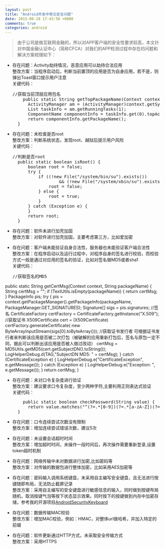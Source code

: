 ```yaml
---
layout: post
title: "Android开发中常见安全问题"
date: 2015-06-18 17:43:58 +0800
comments: true
categories: android 
---
```

> 由于公司是做互联网金融的，所以对APP客户端的安全性要求较高，本文针对中国金融认证中心（简称CFCA）对我们的APP检测过程中存在的问题和解决方案梳理如下：

* 存在问题：Activity劫持情况，恶意应用可以劫持合法应用   
  整改方案：当程序启动后，判断当前置顶的应用是否为自身应用，若不是，则弹出Toast窗口提示用户注意   
  关键代码：
  <pre>
  //获取当前顶层应用包名
      public static String getTopPackageName(Context context) {
        ActivityManager am = (ActivityManager)context.getSystemService(context.ACTIVITY_SERVICE);
        List<ActivityManager.RunningTaskInfo> taskInfo = am.getRunningTasks(1);
        ComponentName componentInfo = taskInfo.get(0).topActivity;
        return componentInfo.getPackageName();
    }
  </pre>
  
* 存在问题：未检查是否root   
  整改方案：判断系统状态，发现root、越狱后提示用户风险   
  关键代码：
  <pre>
  //判断是否root
    public static boolean isRoot() {
        boolean root = false;
        try {
            if ((!new File("/system/bin/su").exists())
                    && (!new File("/system/xbin/su").exists())) {
                root = false;
            } else {
                root = true;
            }
        } catch (Exception e) {
        }
        return root;
    }
  </pre>
  
* 存在问题：软件未进行加壳加固   
  整改方案：对软件进行加壳加固，主要考虑第三方，比如爱加密
  
  
* 存在问题：客户端未能验证自身合法性，服务器也未能验证客户端合法性   
  整改方案：在程序启动以及运行过程中，对程序自身的签名进行校验，而校验方式一般是通过对应用的签名的验证，比如对签名做MD5或者sha1   
  关键代码：
   <pre>
  //获取签名的MD5
 public static  String getCertMsg(Context context, String packageName) {
        String certMsg = "";
        if (TextUtils.isEmpty(packageName)) {
            return certMsg;
        }
        PackageInfo pis;
        try {
            pis = context.getPackageManager().getPackageInfo(packageName, PackageManager.GET_SIGNATURES);
            Signature[] sigs = pis.signatures;    //签名
            CertificateFactory certFactory = CertificateFactory.getInstance("X.509");
            //获取证书
            X509Certificate cert = (X509Certificate) certFactory.generateCertificate(
                    new ByteArrayInputStream(sigs[0].toByteArray()));
            //获取证书发行者   可根据证书发行者来判断该应用是否被二次打包（被破解的应用重新打包后，签名与原包一定不同，据此可以判断出该应用是否被人做过改动）
            certMsg = MD5Utils.getMD5(cert.getSubjectDN().toString());
            LogHelperDebug.d(TAG,"SubjectDN MD5: " + certMsg);
        } catch (CertificateException e) {
            LogHelperDebug.e("CertificateException", e.getMessage());
        } catch (Exception e) {
            LogHelperDebug.e("Exception: ", e.getMessage());
        }
        return certMsg;
    }
  </pre>
  
  
* 存在问题：未对口令复杂度进行验证   
  整改方案：建议要求口令复杂度，至少两种字符,主要利用正则表达式验证   
  关键代码：
  <pre>
      public static boolean checkPassword(String value) {
        return value.matches("^(?=.*[0-9])(?=.*[a-zA-Z])(?=\\S+$).{8,}$");
    }
  </pre>
  
<!-- more -->
* 存在问题：口令连续尝试次数没有限制   
  整改方案：增加连续尝试错误次数，建议5次
  
  
* 存在问题：未设置会话超时时间   
  整改方案：增加超时时间，未操作一段时间后，再次操作需要重新登录,设置token超时机制
  
  
* 存在问题：网络传输中未对数据进行加密,比如密码等   
  整改方案：对传输的数据包进行整体加密，比如采用AES加密等
  
  
* 存在问题：密码输入调用系统键盘，未采用自主编写安全键盘，且无法进行按键随即布局，无法防止截屏记录   
  整改方案：采用自主编写的安全键盘进行敏感信息的输入，同时做到按键布局随机，取消按键气泡等按下状态显示效果。同时按下的按键做到内存中加密存储，参考我的开源项目[AndroidSecurityKeyboard](https://github.com/tangqifa/AndroidSecurityKeyboard)
  
* 存在问题：数据传输MAC校验   
  整改方案：增加MAC校验，例如：HMAC，对整体url做哈希，并加入特定的前缀
  
* 存在问题：软件更新通过HTTP方式，未采取安全传输方式    
  整改方案：采用HTTPS
